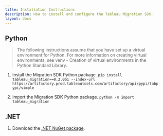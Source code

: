 ```yaml
---
title: Installation Instructions
description: How to install and configure the Tableau Migration SDK.
layout: docs
---
```


## Python

>The following instructions assume that you have set up a virtual environment for Python. For more information on creating virtual environments, see venv - Creation of virtual environments in the Python Standard Library.

1. Install the Migration SDK Python package.
`pip install tableau_migration==0.2.0b1 --index-url https://artifactory.prod.tableautools.com/artifactory/api/pypi/tabpypi/simple`

1. Import the Migration SDK Python package.
`python -m import tableau_migration`

## .NET

1. Download the [.NET NuGet package](https://artifactory.prod.tableautools.com/ui/repos/tree/General/power-tools-nuget-local/Tableau.Migration).
